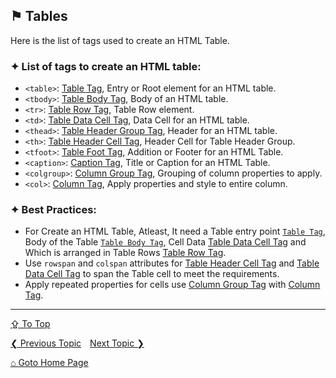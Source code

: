 ## &#9873; Tables

Here is the list of tags used to create an HTML Table.

### &#10022; List of tags to create an HTML table:
- `<table>`: [Table Tag](../tags/table-tag.md), Entry or Root element for an HTML table.
- `<tbody>`: [Table Body Tag](../tags/tbody-tag.md), Body of an HTML table.
- `<tr>`: [Table Row Tag](../tags/tr-tag.md), Table Row element.
- `<td>`: [Table Data Cell Tag](../tags/td-tag.md), Data Cell for an HTML table.
- `<thead>`: [Table Header Group Tag](../tags/thead-tag.md), Header for an HTML table.
- `<th>`: [Table Header Cell Tag](../tags/th-tag.md), Header Cell for Table Header Group.
- `<tfoot>`: [Table Foot Tag](../tags/tfoot-tag.md), Addition or Footer for an HTML Table.
- `<caption>`: [Caption Tag](../tags/caption-tag.md), Title or Caption for an HTML Table.
- `<colgroup>`: [Column Group Tag](../tags/colgroup-tag.md), Grouping of column properties to apply.
- `<col>`: [Column Tag](../tags/col-tag.md), Apply properties and style to entire column.

### &#10022; Best Practices:
- For Create an HTML Table, Atleast, It need a Table entry point [`Table Tag`](../tags/table-tag.md), Body of the Table [`Table Body Tag`](../tags/tbody-tag.md), Cell Data [Table Data Cell Tag](../tags/td-tag.md) and Which is arranged in Table Rows [Table Row Tag](../tags/tr-tag.md).
- Use `rowspan` and `colspan` attributes for [Table Header Cell Tag](../tags/th-tag.md) and [Table Data Cell Tag](../tags/td-tag.md) to span the Table cell to meet the requirements.
- Apply repeated properties for cells use [Column Group Tag](../tags/colgroup-tag.md) with [Column Tag](../tags/col-tag.md).

---
[&#8682; To Top](#-tables)

[&#10094; Previous Topic](./lists.md)&emsp;[Next Topic &#10095;](./forms.md)

[&#8962; Goto Home Page](../README.md)
